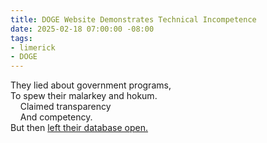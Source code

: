 ```yaml
---
title: DOGE Website Demonstrates Technical Incompetence
date: 2025-02-18 07:00:00 -08:00
tags:
- limerick
- DOGE
---
```


They lied about government programs,\
To spew their malarkey and hokum.\
&nbsp;&nbsp;&nbsp;&nbsp;Claimed transparency\
&nbsp;&nbsp;&nbsp;&nbsp;And competency.\
But then [left their database open.](https://www.404media.co/anyone-can-push-updates-to-the-doge-gov-website-2/)
